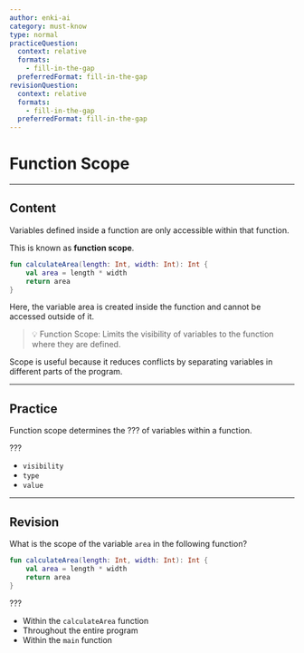 ```yaml
---
author: enki-ai
category: must-know
type: normal
practiceQuestion:
  context: relative
  formats:
    - fill-in-the-gap
  preferredFormat: fill-in-the-gap
revisionQuestion:
  context: relative
  formats:
    - fill-in-the-gap
  preferredFormat: fill-in-the-gap
---
```


# Function Scope

---
## Content

Variables defined inside a function are only accessible within that function.

This is known as **function scope**.

```kotlin
fun calculateArea(length: Int, width: Int): Int {
    val area = length * width
    return area
}
```

Here, the variable area is created inside the function and cannot be accessed outside of it.

> 💡 Function Scope: Limits the visibility of variables to the function where they are defined.

Scope is useful because it reduces conflicts by separating variables in different parts of the program.


---
## Practice

Function scope determines the ??? of variables within a function.

???

- `visibility`
- `type`
- `value`


---
## Revision

What is the scope of the variable `area` in the following function?

```kotlin
fun calculateArea(length: Int, width: Int): Int {
    val area = length * width
    return area
}
```

???

- Within the `calculateArea` function
- Throughout the entire program
- Within the `main` function


